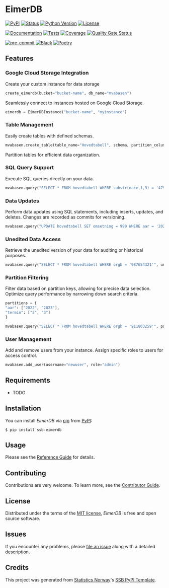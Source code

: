 # EimerDB

[![PyPI](https://img.shields.io/pypi/v/ssb-eimerdb.svg)][pypi status]
[![Status](https://img.shields.io/pypi/status/ssb-eimerdb.svg)][pypi status]
[![Python Version](https://img.shields.io/pypi/pyversions/ssb-eimerdb)][pypi status]
[![License](https://img.shields.io/pypi/l/ssb-eimerdb)][license]

[![Documentation](https://github.com/statisticsnorway/ssb-eimerdb/actions/workflows/docs.yml/badge.svg)][documentation]
[![Tests](https://github.com/statisticsnorway/ssb-eimerdb/workflows/Tests/badge.svg)][tests]
[![Coverage](https://sonarcloud.io/api/project_badges/measure?project=statisticsnorway_ssb-eimerdb&metric=coverage)][sonarcov]
[![Quality Gate Status](https://sonarcloud.io/api/project_badges/measure?project=statisticsnorway_ssb-eimerdb&metric=alert_status)][sonarquality]

[![pre-commit](https://img.shields.io/badge/pre--commit-enabled-brightgreen?logo=pre-commit&logoColor=white)][pre-commit]
[![Black](https://img.shields.io/badge/code%20style-black-000000.svg)][black]
[![Poetry](https://img.shields.io/endpoint?url=https://python-poetry.org/badge/v0.json)][poetry]

[pypi status]: https://pypi.org/project/ssb-eimerdb/
[documentation]: https://statisticsnorway.github.io/ssb-eimerdb
[tests]: https://github.com/statisticsnorway/ssb-eimerdb/actions?workflow=Tests
[sonarcov]: https://sonarcloud.io/summary/overall?id=statisticsnorway_ssb-eimerdb
[sonarquality]: https://sonarcloud.io/summary/overall?id=statisticsnorway_ssb-eimerdb
[pre-commit]: https://github.com/pre-commit/pre-commit
[black]: https://github.com/psf/black
[poetry]: https://python-poetry.org/

## Features

### Google Cloud Storage Integration

Create your custom instance for data storage
```python
create_eimerdb(bucket="bucket-name", db_name="mvabasen")
```
Seamlessly connect to instances hosted on Google Cloud Storage.
```python
eimerdb = EimerDBInstance("bucket-name", "myinstance")
```

### Table Management

Easily create tables with defined schemas.
```python
mvabasen.create_table(table_name="Hovedtabell", schema, partition_columns=["aar", "termin"], editable=True)
```
Partition tables for efficient data organization.

### SQL Query Support

Execute SQL queries directly on your data.
```python
mvabasen.query("SELECT * FROM hovedtabell WHERE substr(nace,1,3) = '479'")
```
    

### Data Updates

Perform data updates using SQL statements, including inserts, updates, and deletes.
Changes are recorded as commits for versioning.
```python
mvabasen.query("UPDATE hovedtabell SET omsetning = 999 WHERE aar = '2022' AND termin = '2' AND orgb = '987654321'")
```

### Unedited Data Access

Retrieve the unedited version of your data for auditing or historical purposes.
```python
mvabasen.query("SELECT * FROM hovedtabell WHERE orgb = '987654321'", unedited=True)
```

### Partition Filtering

Filter data based on partition keys, allowing for precise data selection.
Optimize query performance by narrowing down search criteria.
```python
partitions = {
"aar": ["2022", "2023"],
"termin": ["2", "3"]
}

mvabasen.query("SELECT * FROM hovedtabell WHERE orgb = '911803259'", partition_select=partitions)
```

### User Management

Add and remove users from your instance.
Assign specific roles to users for access control.
```python
mvabasen.add_user(username="newuser", role="admin")
```

## Requirements

- TODO

## Installation

You can install _EimerDB_ via [pip] from [PyPI]:

```console
$ pip install ssb-eimerdb
```

## Usage

Please see the [Reference Guide] for details.

## Contributing

Contributions are very welcome.
To learn more, see the [Contributor Guide].

## License

Distributed under the terms of the [MIT license][license],
_EimerDB_ is free and open source software.

## Issues

If you encounter any problems,
please [file an issue] along with a detailed description.

## Credits

This project was generated from [Statistics Norway]'s [SSB PyPI Template].

[statistics norway]: https://www.ssb.no/en
[pypi]: https://pypi.org/
[ssb pypi template]: https://github.com/statisticsnorway/ssb-pypitemplate
[file an issue]: https://github.com/statisticsnorway/ssb-eimerdb/issues
[pip]: https://pip.pypa.io/

<!-- github-only -->

[license]: https://github.com/statisticsnorway/ssb-eimerdb/blob/main/LICENSE
[contributor guide]: https://github.com/statisticsnorway/ssb-eimerdb/blob/main/CONTRIBUTING.md
[reference guide]: https://statisticsnorway.github.io/ssb-eimerdb/reference.html
